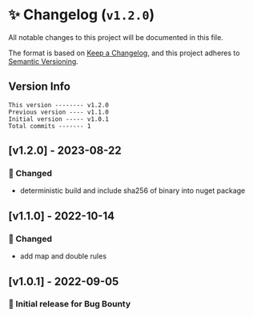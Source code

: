 # ✨ Changelog (`v1.2.0`)

All notable changes to this project will be documented in this file.

The format is based on [Keep a Changelog](https://keepachangelog.com/en/1.0.0/),
and this project adheres to [Semantic Versioning](https://semver.org/spec/v2.0.0.html).

## Version Info

```text
This version -------- v1.2.0
Previous version ---- v1.1.0
Initial version ----- v1.0.1
Total commits ------- 1
```

## [v1.2.0] - 2023-08-22

### 🔄 Changed

- deterministic build and include sha256 of binary into nuget package

## [v1.1.0] - 2022-10-14

### 🔄 Changed

- add map and double rules

## [v1.0.1] - 2022-09-05

### 🎉 Initial release for Bug Bounty
